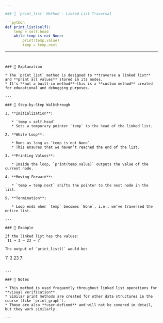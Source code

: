 ```yaml
---

### 🧾 `print_list` Method - Linked List Traversal

```python
def print_list(self):
    temp = self.head
    while temp is not None:
        print(temp.value)
        temp = temp.next
```

---
```


### 📘 Explanation

* The `print_list` method is designed to **traverse a linked list** and **print all values** stored in its nodes.
* It's **not a built-in method**—this is a **custom method** created for educational and debugging purposes.

---

### 🔄 Step-by-Step Walkthrough

1. **Initialization**:

   * `temp = self.head`
   * Sets a temporary pointer `temp` to the head of the linked list.

2. **While Loop**:

   * Runs as long as `temp is not None`.
   * This ensures that we haven’t reached the end of the list.

3. **Printing Values**:

   * Inside the loop, `print(temp.value)` outputs the value of the current node.

4. **Moving Forward**:

   * `temp = temp.next` shifts the pointer to the next node in the list.

5. **Termination**:

   * Loop ends when `temp` becomes `None`, i.e., we’ve traversed the entire list.

---

### 🧪 Example

If the linked list has the values:
`11 → 3 → 23 → 7`

The output of `print_list()` would be:

```
11
3
23
7
```

---

### 📌 Notes

* This method is used frequently throughout linked list operations for **visual verification**.
* Similar print methods are created for other data structures in the course (like `print_graph`).
* Those are also **user-defined** and will not be covered in detail, but they work similarly.

---
